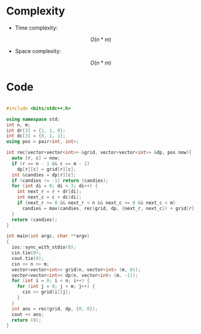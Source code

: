 
# Complexity
- Time complexity:
<!-- Add your time complexity here, e.g. $$O(n)$$ -->
$$ O(n * m) $$

- Space complexity:
<!-- Add your space complexity here, e.g. $$O(n)$$ -->
$$ O(n * m) $$

# Code
```cpp []

#include <bits/stdc++.h>

using namespace std;
int n, m;
int dr[3] = {1, 1, 0};
int dc[3] = {0, 1, 1};
using pos = pair<int, int>;

int rec(vector<vector<int>> &grid, vector<vector<int>> &dp, pos now){
  auto [r, c] = now;
  if (r == n - 1 && c == m - 1)
    dp[r][c] = grid[r][c];
  int &candies = dp[r][c];
  if (candies != -1) return (candies);
  for (int di = 0; di < 3; di++) {
    int next_r = r + dr[di];
    int next_c = c + dc[di];
    if (next_r >= 0 && next_r < n && next_c >= 0 && next_c < m)
      candies = max(candies, rec(grid, dp, {next_r, next_c}) + grid[r][c]);
  }
  return (candies);
}

int	main(int argc, char **argv)
{
  ios::sync_with_stdio(0);
  cin.tie(0);
  cout.tie(0);
  cin >> n >> m;
  vector<vector<int>> grid(n, vector<int> (m, 0));
  vector<vector<int>> dp(n, vector<int> (m, -1));
  for (int i = 0; i < n; i++) {
    for (int j = 0; j < m; j++) {
      cin >> grid[i][j];
    }
  }
  int ans = rec(grid, dp, {0, 0});
  cout << ans;
  return (0);
}

```

